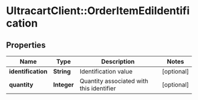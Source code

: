 # UltracartClient::OrderItemEdiIdentification

## Properties
Name | Type | Description | Notes
------------ | ------------- | ------------- | -------------
**identification** | **String** | Identification value | [optional] 
**quantity** | **Integer** | Quantity associated with this identifier | [optional] 



